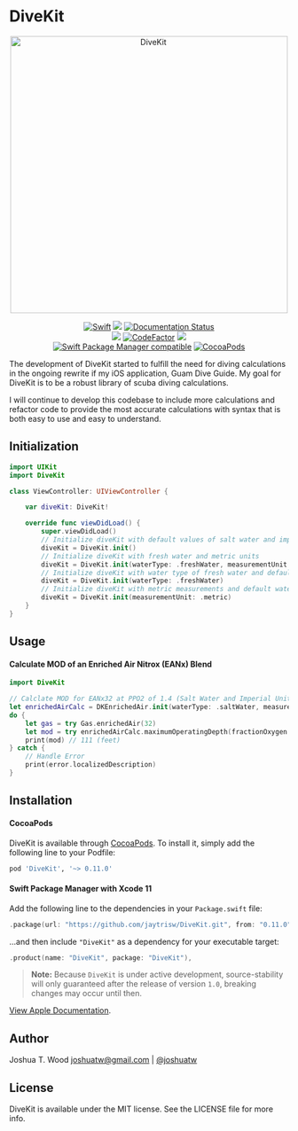 # DiveKit

<p align="center">
<img src="https://jaytrisw.github.io/DiveKit/DiveKit.jpg" alt="DiveKit" title="DiveKit" width="500"/>
</p>

<p align="center">
<a href="https://swift.org/"><img src="https://github.com/jaytrisw/DiveKit/workflows/Swift/badge.svg" alt="Swift" title="Swift"></a> <a href="https://travis-ci.com/jaytrisw/DiveKit"><img src="https://travis-ci.com/jaytrisw/DiveKit.svg?branch=master"></a> <a href='https://jaytrisw.github.io/DiveKit'> <img src='https://jaytrisw.github.io/DiveKit/badge.svg' alt='Documentation Status' /></a>
<br />
<a href="https://codeclimate.com/github/jaytrisw/DiveKit/maintainability"><img src="https://api.codeclimate.com/v1/badges/1b7039fc233efcc5187e/maintainability" /></a> <a href="https://www.codefactor.io/repository/github/jaytrisw/divekit/overview/master"><img src="https://www.codefactor.io/repository/github/jaytrisw/divekit/badge/master" alt="CodeFactor" /></a> <a href="https://codecov.io/gh/jaytrisw/DiveKit"><img src="https://codecov.io/gh/jaytrisw/DiveKit/branch/master/graph/badge.svg" /></a>
<br /> 
<a href="https://github.com/apple/swift-package-manager"><img src="https://img.shields.io/badge/Swift%20Package%20Manager-compatible-green" alt="Swift Package Manager compatible" title="Swift Package Manager compatible"></a>
<a href="https://cocoapods.org/pods/DiveKit"><img src="https://img.shields.io/cocoapods/v/DiveKit.svg" alt="CocoaPods" title="CocoaPods"></a> 
</p>

The development of DiveKit started to fulfill the need for diving calculations in the ongoing rewrite if my iOS application, Guam Dive Guide.  My goal for DiveKit is to be a robust library of scuba diving calculations.

I will continue to develop this codebase to include more calculations and refactor code to provide the most accurate calculations with syntax that is both easy to use and easy to understand.


## Initialization

```swift
import UIKit
import DiveKit

class ViewController: UIViewController {

    var diveKit: DiveKit!

    override func viewDidLoad() {
        super.viewDidLoad()
        // Initialize diveKit with default values of salt water and imperial units
        diveKit = DiveKit.init()
        // Initialize diveKit with fresh water and metric units
        diveKit = DiveKit.init(waterType: .freshWater, measurementUnit: .metric)
        // Initialize diveKit with water type of fresh water and default value of imperial
        diveKit = DiveKit.init(waterType: .freshWater)
        // Initialize diveKit with metric measurements and default water type of salt water
        diveKit = DiveKit.init(measurementUnit: .metric)
    }
}
```

## Usage

#### Calculate MOD of an Enriched Air Nitrox (EANx) Blend

```swift
import DiveKit

// Calclate MOD for EANx32 at PPO2 of 1.4 (Salt Water and Imperial Units)
let enrichedAirCalc = DKEnrichedAir.init(waterType: .saltWater, measurementUnit: .imperial)
do {
    let gas = try Gas.enrichedAir(32)
    let mod = try enrichedAirCalc.maximumOperatingDepth(fractionOxygen: 1.4, gas: gas)
    print(mod) // 111 (feet)
} catch {
    // Handle Error
    print(error.localizedDescription)
}
```

## Installation

#### CocoaPods

DiveKit is available through [CocoaPods](https://cocoapods.org). To install it, simply add the following line to your Podfile:

```ruby
pod 'DiveKit', '~> 0.11.0'
```

#### Swift Package Manager with Xcode 11

Add the following line to the dependencies in your `Package.swift` file:

```swift
.package(url: "https://github.com/jaytrisw/DiveKit.git", from: "0.11.0"),
```

...and then include `"DiveKit"` as a dependency for your executable target:

```swift
.product(name: "DiveKit", package: "DiveKit"),
```

> **Note:** Because `DiveKit` is under active development,
source-stability will only guaranteed after the release of version `1.0`, breaking changes may occur until then.

[View Apple Documentation](https://developer.apple.com/documentation/swift_packages/adding_package_dependencies_to_your_app).

## Author

Joshua T. Wood <joshuatw@gmail.com> | [@joshuatw](https://twitter.com/joshuatw)

## License

DiveKit is available under the MIT license. See the LICENSE file for more info.
